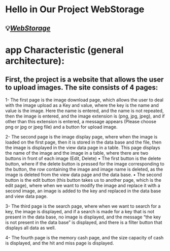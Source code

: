 # Hello in Our Project WebStorage
##  💡[***WebStorage***](https://github.com/AlaaEid-1/WebStorage)

# app Characteristic (general architecture): 
## First, the project is a website that allows the user to upload images. The site consists of 4 pages:

1-	The first page is the image download page, which allows the user to deal with the image upload as a Key and value, where the key is the name and value is the image.
Here the name is entered, and the name is not repeated, then the image is entered, and the image extension is (png, jpg, jpeg), and if other than this extension is entered, a message appears (Please choose png or jpg or jpeg file) and a button for upload image.

2-	The second page is the image display page, where when the image is loaded on the first page, then it is stored in the data base and the file, then the image is displayed in the view data page in a table. This page displays the name of the image and the image in a table, where there are two buttons in front of each image (Edit, Delete)
    •	The first button is the delete button, where if the delete button is pressed for the image corresponding to the button, the row containing the image and image name is deleted, as the image is deleted from the view data page and the data base.
    •	The second button is the edit button (this button takes us to another page, which is the edit page), where when we want to modify the image and replace it with a second image, an image is added to the key and replaced in the data base and view data page.

3-	The third page is the search page, where when we want to search for a key, the image is displayed, and if a search is made for a key that is not present in the data base, no image is displayed, and the message “the key is not present in the data base” is displayed, and there is a filter button that displays all data as well.

4-	The fourth page is the memory cash page, and the size capacity of cash is displayed, and the hit and miss page is displayed.

